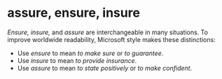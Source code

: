 # assure, ensure, insure

*Ensure, insure,* and *assure* are interchangeable in many situations. To improve worldwide readability, Microsoft style makes these distinctions:

- Use *ensure* to mean *to make sure* or *to guarantee*.
- Use *insure* to mean *to provide insurance*.
- Use *assure* to mean *to state positively* or *to make confident*.
